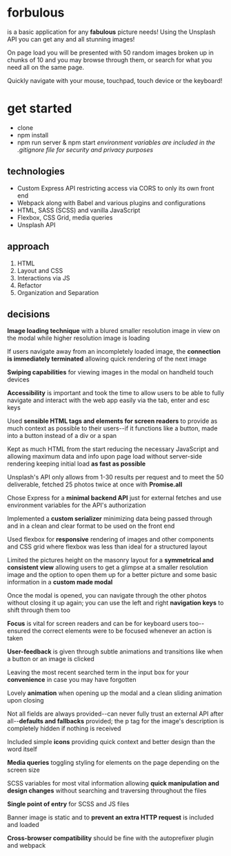 # forbulous
is a basic application for any **fabulous** picture needs! Using the Unsplash API you can get any and all stunning images! 

On page load you will be presented with 50 random images broken up in chunks of 10 and you may browse through them, or search for what you need all on the same page. 

Quickly navigate with your mouse, touchpad, touch device or the keyboard!

# get started
* clone
* npm install
* npm run server & npm start
*environment variables are included in the .gitignore file for security and privacy purposes*

## technologies
* Custom Express API restricting access via CORS to only its own front end
* Webpack along with Babel and various plugins and configurations
* HTML, SASS (SCSS) and vanilla JavaScript
* Flexbox, CSS Grid, media queries
* Unsplash API

## approach
1. HTML
2. Layout and CSS
3. Interactions via JS
4. Refactor
5. Organization and Separation

## decisions
**Image loading technique** with a blured smaller resolution image in view on the modal while higher resolution image is loading

If users navigate away from an incompletely loaded image, the **connection is immediately terminated** allowing quick rendering of the next image

**Swiping capabilities** for viewing images in the modal on handheld touch devices

**Accessibility** is important and took the time to allow users to be able to fully navigate and interact with the web app easily via the tab, enter and esc keys

Used **sensible HTML tags and elements for screen readers** to provide as much context as possible to their users--if it functions like a button, made into a button instead of a div or a span

Kept as much HTML from the start reducing the necessary JavaScript and allowing maximum data and info upon page load without server-side rendering keeping initial load **as fast as possible**

Unsplash's API only allows from 1-30 results per request and to meet the 50 deliverable, fetched 25 photos twice at once with **Promise.all**

Chose Express for a **minimal backend API** just for external fetches and use environment variables for the API's authorization

Implemented a **custom serializer** minimizing data being passed through and in a clean and clear format to be used on the front end

Used flexbox for **responsive** rendering of images and other components and CSS grid where flexbox was less than ideal for a structured layout

Limited the pictures height on the masonry layout for a **symmetrical and consistent view** allowing users to get a glimpse at a smaller resolution image and the option to open them up for a better picture and some basic information in a **custom made modal**

Once the modal is opened, you can navigate through the other photos without closing it up again; you can use the left and right **navigation keys** to shift through them too 

**Focus** is vital for screen readers and can be for keyboard users too--ensured the correct elements were to be focused whenever an action is taken

**User-feedback** is given through subtle animations and transitions like when a button or an image is clicked

Leaving the most recent searched term in the input box for your **convenience** in case you may have forgotten

Lovely **animation** when opening up the modal and a clean sliding animation upon closing

Not all fields are always provided--can never fully trust an external API after all--**defaults and fallbacks** provided; the p tag for the image's description is completely hidden if nothing is received

Included simple **icons** providing quick context and better design than the word itself

**Media queries** toggling styling for elements on the page depending on the screen size

SCSS variables for most vital information allowing **quick manipulation and design changes** without searching and traversing throughout the files

**Single point of entry** for SCSS and JS files

Banner image is static and to **prevent an extra HTTP request** is included and loaded

**Cross-browser compatibility** should be fine with the autoprefixer plugin and webpack